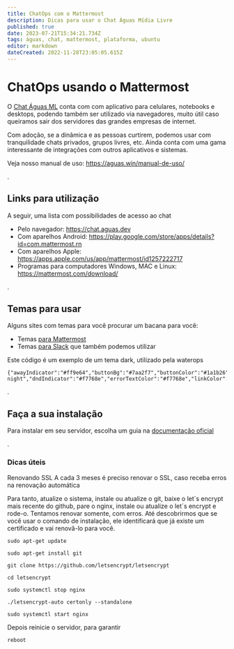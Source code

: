 ```yaml
---
title: ChatOps com o Mattermost
description: Dicas para usar o Chat Águas Mídia Livre
published: true
date: 2023-07-21T15:34:21.734Z
tags: águas, chat, mattermost, plataforma, ubuntu
editor: markdown
dateCreated: 2022-11-28T23:05:05.615Z
---
```


# ChatOps usando o Mattermost
O [Chat Águas ML](https://chat.aguas.dev) conta com com aplicativo para celulares, notebooks e desktops, podendo também ser utilizado via navegadores, muito útil caso queiramos sair dos servidores das grandes empresas de internet.

Com adoção, se a dinâmica e as pessoas curtirem, podemos usar com tranquilidade chats privados, grupos livres, etc. Ainda conta com uma gama interessante de integrações com outros aplicativos e sistemas.

Veja nosso manual de uso: https://aguas.win/manual-de-uso/

.
## Links para utilização
A seguir, uma lista com possibilidades de acesso ao chat

- Pelo navegador: https://chat.aguas.dev
- Com aparelhos Android: https://play.google.com/store/apps/details?id=com.mattermost.rn
- Com aparelhos Apple: https://apps.apple.com/us/app/mattermost/id1257222717
- Programas para computadores Windows, MAC e Linux: https://mattermost.com/download/

.
## Temas para usar
Alguns sites com temas para você procurar um bacana para você:
- Temas [para Mattermost](https://avasconcelos114.github.io/mattermost-themes/)
- Temas [para Slack](https://slackthemes.net/#/aubergine) que também podemos utilizar


Este código é um exemplo de um tema dark, utilizado pela waterops

```
{"awayIndicator":"#ff9e64","buttonBg":"#7aa2f7","buttonColor":"#1a1b26","centerChannelBg":"#1a1b26","centerChannelColor":"#c0caf5","codeTheme":"tokio-night","dndIndicator":"#f7768e","errorTextColor":"#f7768e","linkColor":"#7aa2f7","mentionBg":"#414868","mentionBj":"#cfc9c2","mentionColor":"#a9b1d6","mentionHighlightBg":"#414868","mentionHighlightLink":"#7aa2f7","newMessageSeparator":"#ff9e64","onlineIndicator":"#9ece6a","sidebarBg":"#1a1b26","sidebarHeaderBg":"#1a1b26","sidebarHeaderTextColor":"#a9b1d6","sidebarTeamBarBg":"#1a1b26","sidebarText":"#a9b1d6","sidebarTextActiveBorder":"#9ece6a","sidebarTextActiveColor":"#7aa2f7","sidebarTextHoverBg":"#414868","sidebarUnreadText":"#c0caf5"}
```

.
## Faça a sua instalação
Para instalar em seu servidor, escolha um guia na [documentação oficial](https://docs.mattermost.com/guides/administrator.html#installing-mattermost)

.
### Dicas úteis

Renovando SSL
A cada 3 meses é preciso renovar o SSL, caso receba erros na renovação automática

Para tanto, atualize o sistema, instale ou atualize o git, baixe o let´s encrypt mais recente do github, pare o nginx, instale ou atualize o let´s encrypt e rode-o. Tentamos renovar somente, com erros. Até descobrirmos que se você usar o comando de instalação, ele identificará que já existe um certificado e vai renovâ-lo para você.

```text
sudo apt-get update

sudo apt-get install git

git clone https://github.com/letsencrypt/letsencrypt

cd letsencrypt

sudo systemctl stop nginx

./letsencrypt-auto certonly --standalone

sudo systemctl start nginx
```

Depois reinicie o servidor, para garantir
```text
reboot
```